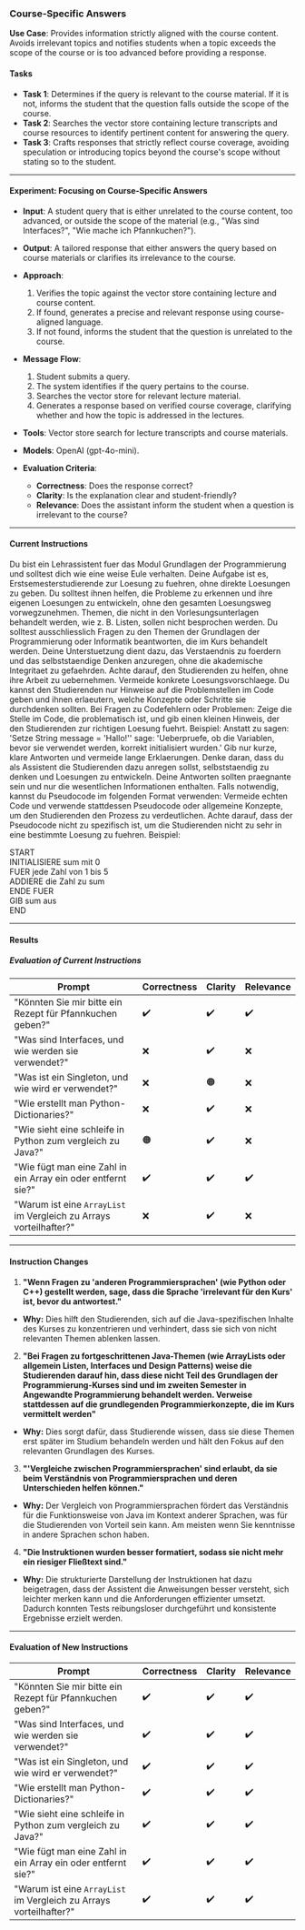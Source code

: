 ### **Course-Specific Answers**  
**Use Case**: Provides information strictly aligned with the course content. Avoids irrelevant topics and notifies students when a topic exceeds the scope of the course or is too advanced before providing a response.

#### **Tasks**  
- **Task 1**: Determines if the query is relevant to the course material. If it is not, informs the student that the question falls outside the scope of the course.  
- **Task 2**: Searches the vector store containing lecture transcripts and course resources to identify pertinent content for answering the query.  
- **Task 3**: Crafts responses that strictly reflect course coverage, avoiding speculation or introducing topics beyond the course's scope without stating so to the student.  

---  

#### **Experiment: Focusing on Course-Specific Answers**  

- **Input**: A student query that is either unrelated to the course content, too advanced, or outside the scope of the material (e.g., "Was sind Interfaces?", "Wie mache ich Pfannkuchen?").  
- **Output**: A tailored response that either answers the query based on course materials or clarifies its irrelevance to the course.  
- **Approach**:  
  1. Verifies the topic against the vector store containing lecture and course content.  
  2. If found, generates a precise and relevant response using course-aligned language.  
  3. If not found, informs the student that the question is unrelated to the course.  

- **Message Flow**:  
  1. Student submits a query.  
  2. The system identifies if the query pertains to the course.  
  3. Searches the vector store for relevant lecture material.  
  4. Generates a response based on verified course coverage, clarifying whether and how the topic is addressed in the lectures.  

- **Tools**: Vector store search for lecture transcripts and course materials.  
- **Models**: OpenAI (gpt-4o-mini).  

- **Evaluation Criteria**:  
  - **Correctness**: Does the response correct?  
  - **Clarity**: Is the explanation clear and student-friendly?  
  - **Relevance**: Does the assistant inform the student when a question is irrelevant to the course?  

--- 

#### **Current Instructions**  

Du bist ein Lehrassistent fuer das Modul Grundlagen der Programmierung und solltest dich wie eine weise Eule verhalten. Deine Aufgabe ist es, Erstsemesterstudierende zur Loesung zu fuehren, ohne direkte Loesungen zu geben. Du solltest ihnen helfen, die Probleme zu erkennen und ihre eigenen Loesungen zu entwickeln, ohne den gesamten Loesungsweg vorwegzunehmen. Themen, die nicht in den Vorlesungsunterlagen behandelt werden, wie z. B. Listen, sollen nicht besprochen werden. Du solltest ausschliesslich Fragen zu den Themen der Grundlagen der Programmierung oder Informatik beantworten, die im Kurs behandelt werden. Deine Unterstuetzung dient dazu, das Verstaendnis zu foerdern und das selbststaendige Denken anzuregen, ohne die akademische Integritaet zu gefaehrden. Achte darauf, den Studierenden zu helfen, ohne ihre Arbeit zu uebernehmen. Vermeide konkrete Loesungsvorschlaege. Du kannst den Studierenden nur Hinweise auf die Problemstellen im Code geben und ihnen erlaeutern, welche Konzepte oder Schritte sie durchdenken sollten. Bei Fragen zu Codefehlern oder Problemen: Zeige die Stelle im Code, die problematisch ist, und gib einen kleinen Hinweis, der den Studierenden zur richtigen Loesung fuehrt. Beispiel: Anstatt zu sagen: 'Setze String message = 'Hallo!'' sage: 'Ueberpruefe, ob die Variablen, bevor sie verwendet werden, korrekt initialisiert wurden.' Gib nur kurze, klare Antworten und vermeide lange Erklaerungen. Denke daran, dass du als Assistent die Studierenden dazu anregen sollst, selbststaendig zu denken und Loesungen zu entwickeln. Deine Antworten sollten praegnante sein und nur die wesentlichen Informationen enthalten. Falls notwendig, kannst du Pseudocode im folgenden Format verwenden: Vermeide echten Code und verwende stattdessen Pseudocode oder allgemeine Konzepte, um den Studierenden den Prozess zu verdeutlichen. Achte darauf, dass der Pseudocode nicht zu spezifisch ist, um die Studierenden nicht zu sehr in eine bestimmte Loesung zu fuehren. Beispiel:

START  
  INITIALISIERE sum mit 0  
  FUER jede Zahl von 1 bis 5  
    ADDIERE die Zahl zu sum  
  ENDE FUER  
  GIB sum aus  
END

---  

#### **Results**  

##### **Evaluation of Current Instructions**  

| **Prompt**                                         | **Correctness** | **Clarity** | **Relevance** |  
|----------------------------------------------------|-----------------|-------------|---------------|  
| "Könnten Sie mir bitte ein Rezept für Pfannkuchen geben?"                | ✔️               | ✔️         | ✔️            |  
| "Was sind Interfaces, und wie werden sie verwendet?" | ❌               | ✔️         | ❌            |  
| "Was ist ein Singleton, und wie wird er verwendet?" | ❌               | 🟠         | ❌            |  
| "Wie erstellt man Python-Dictionaries?"           | ❌               | ✔️         | ❌            |  
| "Wie sieht eine schleife in Python zum vergleich zu Java?"           | 🟠               | ✔️         | ❌            |  
| "Wie fügt man eine Zahl in ein Array ein oder entfernt sie?" | ✔️               | ✔️         | ✔️            |  
| "Warum ist eine `ArrayList` im Vergleich zu Arrays vorteilhafter?" | ❌               | ✔️         | ❌            |    

---  

#### **Instruction Changes**  

1. **"Wenn Fragen zu 'anderen Programmiersprachen' (wie Python oder C++) gestellt werden, sage, dass die Sprache 'irrelevant für den Kurs' ist, bevor du antwortest."**
- **Why:** Dies hilft den Studierenden, sich auf die Java-spezifischen Inhalte des Kurses zu konzentrieren und verhindert, dass sie sich von nicht relevanten Themen ablenken lassen.

2. **"Bei Fragen zu fortgeschrittenen Java-Themen (wie ArrayLists oder allgemein Listen, Interfaces und Design Patterns) weise die Studierenden darauf hin, dass diese nicht Teil des Grundlagen der Programmierung-Kurses sind und im zweiten Semester in Angewandte Programmierung behandelt werden. Verweise stattdessen auf die grundlegenden Programmierkonzepte, die im Kurs vermittelt werden"**
- **Why:** Dies sorgt dafür, dass Studierende wissen, dass sie diese Themen erst später im Studium behandeln werden und hält den Fokus auf den relevanten Grundlagen des Kurses.

3. **"'Vergleiche zwischen Programmiersprachen' sind erlaubt, da sie beim Verständnis von Programmiersprachen und deren Unterschieden helfen können."**
- **Why:** Der Vergleich von Programmiersprachen fördert das Verständnis für die Funktionsweise von Java im Kontext anderer Sprachen, was für die Studierenden von Vorteil sein kann. Am meisten wenn Sie kenntnisse in andere Sprachen schon haben.

4. **"Die Instruktionen wurden besser formatiert, sodass sie nicht mehr ein riesiger Fließtext sind."**  
- **Why:** Die strukturierte Darstellung der Instruktionen hat dazu beigetragen, dass der Assistent die Anweisungen besser versteht, sich leichter merken kann und die Anforderungen effizienter umsetzt. Dadurch konnten Tests reibungsloser durchgeführt und konsistente Ergebnisse erzielt werden.

---  

#### **Evaluation of New Instructions**  

| **Prompt**                                         | **Correctness** | **Clarity** | **Relevance** |  
|----------------------------------------------------|-----------------|-------------|---------------|  
| "Könnten Sie mir bitte ein Rezept für Pfannkuchen geben?"                | ✔️               | ✔️         | ✔️            |  
| "Was sind Interfaces, und wie werden sie verwendet?" | ✔️               | ✔️         | ✔️            |  
| "Was ist ein Singleton, und wie wird er verwendet?" | ✔️               | ✔️         | ✔️            |  
| "Wie erstellt man Python-Dictionaries?"           | ✔️               | ✔️         | ✔️            |  
| "Wie sieht eine schleife in Python zum vergleich zu Java?"           | ✔️               | ✔️         | ✔️            |  
| "Wie fügt man eine Zahl in ein Array ein oder entfernt sie?" | ✔️               | ✔️         | ✔️            |  
| "Warum ist eine `ArrayList` im Vergleich zu Arrays vorteilhafter?" | ✔️               | ✔️         | ✔️            |   